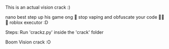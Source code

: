 This is an actual vision crack :)

nano best step up his game ong 🙏
stop vaping and obfuscate your code 🙏🙏🙏
roblox executor :D

Steps:
Run 'crackz.py' inside the 'crack' folder

Boom
Vision crack :O

